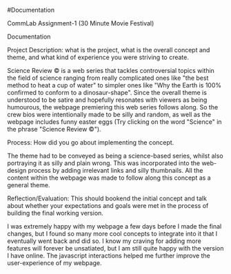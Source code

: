 #Documentation

CommLab Assignment-1 (30 Minute Movie Festival)

Documentation

Project Description: what is the project, what is the overall concept and theme, and what kind of experience you were striving to create.

Science Review © is a web series that tackles controversial topics within the field of science ranging from really complicated ones like "the best method to heat a cup of water" to simpler ones like "Why the Earth is 100% confirmed to conform to a dinosaur-shape". Since the overall theme is understood to be satire and hopefully resonates with viewers as being humourous, the webpage premiering this web series follows along. So the crew bios were intentionally made to be silly and random, as well as the webpage includes funny easter eggs (Try clicking on the word "Science" in the phrase "Science Review ©").

Process: How did you go about implementing the concept.

The theme had to be conveyed as being a science-based series, whilst also portraying it as silly and plain wrong. This was incorporated into the web-design process by adding irrelevant links and silly thumbnails. All the content within the webpage was made to follow along this concept as a general theme.

Reflection/Evaluation: This should bookend the initial concept and talk about whether your expectations and goals were met in the process of building the final working version.

I was extremely happy with my webpage a few days before I made the final changes, but I found so many more cool concepts to integrate into it that I eventually went back and did so. I know my craving for adding more features will forever be unsatiated, but I am still quite happy with the version I have online. The javascript interactions helped me further improve the user-experience of my webpage.
